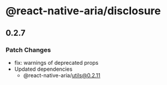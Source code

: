 # @react-native-aria/disclosure

## 0.2.7

### Patch Changes

- fix: warnings of deprecated props
- Updated dependencies
  - @react-native-aria/utils@0.2.11
